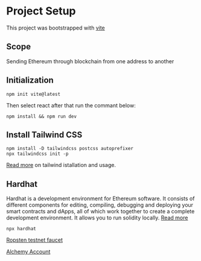 # Project Setup

This project was bootstrapped with [vite](https://vitejs.dev/)

## Scope

Sending Ethereum through blockchain from one address to another

## Initialization

```
npm init vite@latest
```

Then select react after that run the commant below:

```
npm install && npm run dev
```

## Install Tailwind CSS

```
npm install -D tailwindcss postcss autoprefixer
npx tailwindcss init -p
```

[Read more](https://tailwindcss.com/docs/guides/create-react-app) on tailwind istallation and usage.

## Hardhat

Hardhat is a development environment for Ethereum software. It consists of different components for editing, compiling, debugging and deploying your smart contracts and dApps, all of which work together to create a complete development environment.
It allows you to run solidity locally. [Read more](https://hardhat.org/hardhat-runner/docs/getting-started)
```
npx hardhat
```

[Ropsten testnet faucet](https://faucet.egorfine.com/)

[Alchemy Account](https://dashboard.alchemyapi.io/)